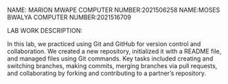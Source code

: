 NAME: MARION MWAPE
COMPUTER NUMBER:2021506258
NAME:MOSES BWALYA
COMPUTER NUMBER:2021516709

LAB WORK DESCRIPTION:  

In this lab, we practiced using Git and GitHub for version control and collaboration. We created a new repository, 
initialized it with a README file, and managed files using Git commands. Key tasks included creating and switching branches, making commits, 
merging branches via pull requests, and collaborating by forking and contributing to a partner’s repository.
